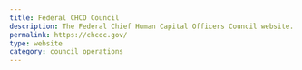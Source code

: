 ```yaml
---
title: Federal CHCO Council
description: The Federal Chief Human Capital Officers Council website.
permalink: https://chcoc.gov/
type: website
category: council operations
---
```

